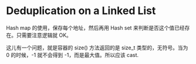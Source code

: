 # Deduplication on a Linked List

Hash map 的使用，保存每个地址，然后再用 Hash set 来判断是否这个值已经存在。只需要注意逻辑就 OK。

这儿有一个问题，就是容器的 size() 方法返回的是 size_t 类型的，无符号。当为 0 的时候，-1 就不会得到 -1，而是最大值。所以应该 cast. 